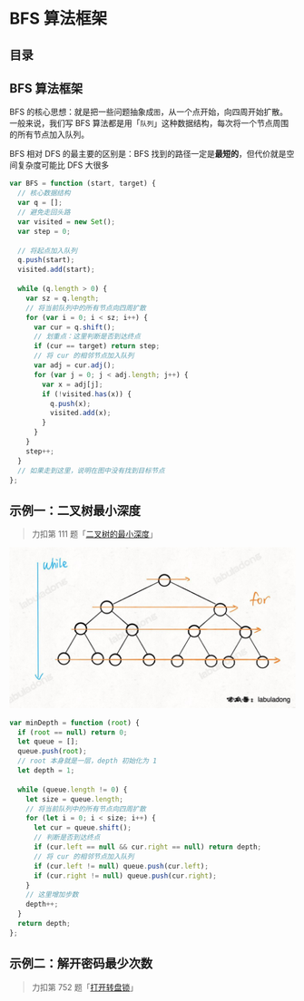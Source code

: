 
# BFS 算法框架



## 目录
<!-- toc -->
 ## BFS 算法框架 

BFS 的核心思想：就是把一些问题抽象成`图`，从一个点开始，向四周开始扩散。一般来说，我们写 BFS 算法都是用「`队列`」这种数据结构，每次将一个节点周围的所有节点加入队列。

BFS 相对 DFS 的最主要的区别是：BFS 找到的路径一定是**最短的**，但代价就是空间复杂度可能比 DFS 大很多


```javascript hl:12,14,20
var BFS = function (start, target) {
  // 核心数据结构
  var q = [];
  // 避免走回头路
  var visited = new Set();
  var step = 0;

  // 将起点加入队列
  q.push(start);
  visited.add(start);

  while (q.length > 0) {
    var sz = q.length;
    // 将当前队列中的所有节点向四周扩散
    for (var i = 0; i < sz; i++) {
      var cur = q.shift();
      // 划重点：这里判断是否到达终点
      if (cur == target) return step;
      // 将 cur 的相邻节点加入队列
      var adj = cur.adj();
      for (var j = 0; j < adj.length; j++) {
        var x = adj[j];
        if (!visited.has(x)) {
          q.push(x);
          visited.add(x);
        }
      }
    }
    step++;
  }
  // 如果走到这里，说明在图中没有找到目标节点
};

```

## 示例一：二叉树最小深度

> 力扣第 111 题「[二叉树的最小深度](https://leetcode.cn/problems/minimum-depth-of-binary-tree)」

![图片&文件](./files/20241113-7.png)

```javascript
var minDepth = function (root) {
  if (root == null) return 0;
  let queue = [];
  queue.push(root);
  // root 本身就是一层，depth 初始化为 1
  let depth = 1;

  while (queue.length != 0) {
    let size = queue.length;
    // 将当前队列中的所有节点向四周扩散
    for (let i = 0; i < size; i++) {
      let cur = queue.shift();
      // 判断是否到达终点
      if (cur.left == null && cur.right == null) return depth;
      // 将 cur 的相邻节点加入队列
      if (cur.left != null) queue.push(cur.left);
      if (cur.right != null) queue.push(cur.right);
    }
    // 这里增加步数
    depth++;
  }
  return depth;
};
```

## 示例二：解开密码最少次数

>  力扣第 752 题「[打开转盘锁](https://leetcode.cn/problems/open-the-lock)」


